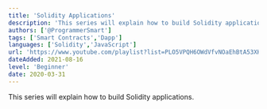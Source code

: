 ```yaml
---
title: 'Solidity Applications'
description: 'This series will explain how to build Solidity applications.'
authors: ['@ProgrammerSmart']
tags: ['Smart Contracts','Dapp']
languages: ['Solidity','JavaScript']
url: 'https://www.youtube.com/playlist?list=PLO5VPQH6OWdVfvNOaEhBtA53XHyHo_oJo'
dateAdded: 2021-08-16
level: 'Beginner'
date: 2020-03-31
---
```


This series will explain how to build Solidity applications.